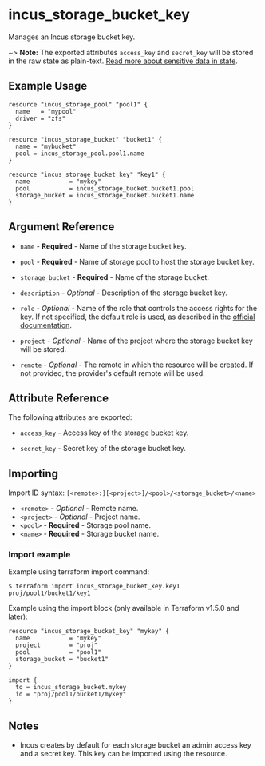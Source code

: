 # incus_storage_bucket_key

Manages an Incus storage bucket key.

~> **Note:** The exported attributes `access_key` and `secret_key` will be stored in the raw state as plain-text. [Read more about sensitive data in state](https://www.terraform.io/language/state/sensitive-data).

## Example Usage

```hcl
resource "incus_storage_pool" "pool1" {
  name   = "mypool"
  driver = "zfs"
}

resource "incus_storage_bucket" "bucket1" {
  name = "mybucket"
  pool = incus_storage_pool.pool1.name
}

resource "incus_storage_bucket_key" "key1" {
  name           = "mykey"
  pool           = incus_storage_bucket.bucket1.pool
  storage_bucket = incus_storage_bucket.bucket1.name
}
```

## Argument Reference

* `name` - **Required** - Name of the storage bucket key.

* `pool` - **Required** - Name of storage pool to host the storage bucket key.

* `storage_bucket` - **Required** - Name of the storage bucket.

* `description` - *Optional* - Description of the storage bucket key.

* `role` - *Optional* - Name of the role that controls the access rights for the
  key. If not specified, the default role is used, as described in the [official documentation](https://linuxcontainers.org/incus/docs/main/howto/storage_buckets/#manage-storage-bucket-keys).

* `project` - *Optional* - Name of the project where the storage bucket key will be stored.

* `remote` - *Optional* - The remote in which the resource will be created. If
  not provided, the provider's default remote will be used.


## Attribute Reference

The following attributes are exported:

* `access_key` - Access key of the storage bucket key.

* `secret_key` - Secret key of the storage bucket key.

## Importing

Import ID syntax: `[<remote>:][<project>]/<pool>/<storage_bucket>/<name>`

* `<remote>` - *Optional* - Remote name.
* `<project>` - *Optional* - Project name.
* `<pool>` - **Required** - Storage pool name.
* `<name>` - **Required** - Storage bucket name.

### Import example

Example using terraform import command:

```shell
$ terraform import incus_storage_bucket_key.key1 proj/pool1/bucket1/key1
```

Example using the import block (only available in Terraform v1.5.0 and later):

```hcl
resource "incus_storage_bucket_key" "mykey" {
  name           = "mykey"
  project        = "proj"
  pool           = "pool1"
  storage_bucket = "bucket1"
}

import {
  to = incus_storage_bucket.mykey
  id = "proj/pool1/bucket1/mykey"
}
```

## Notes

* Incus creates by default for each storage bucket an admin access key
  and a secret key. This key can be imported using the resource.
